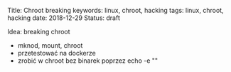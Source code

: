 Title: Chroot breaking
keywords: linux, chroot, hacking
tags: linux, chroot, hacking
date: 2018-12-29
Status: draft

Idea: breaking chroot
- mknod, mount, chroot
- przetestować na dockerze
- zrobić w chroot bez binarek poprzez echo -e "<shellcode>"
